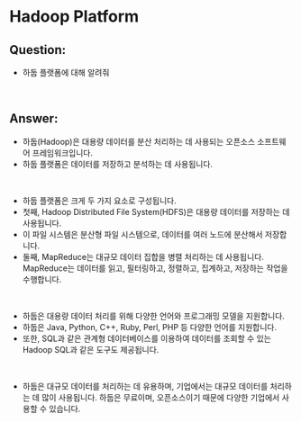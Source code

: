 # Hadoop Platform

## Question:

- 하둡 플랫폼에 대해 알려줘

<br>

## Answer:

- 하둡(Hadoop)은 대용량 데이터를 분산 처리하는 데 사용되는 오픈소스 소프트웨어 프레임워크입니다. 
- 하둡 플랫폼은 데이터를 저장하고 분석하는 데 사용됩니다.

<br>

- 하둡 플랫폼은 크게 두 가지 요소로 구성됩니다. 
- 첫째, Hadoop Distributed File System(HDFS)은 대용량 데이터를 저장하는 데 사용됩니다. 
- 이 파일 시스템은 분산형 파일 시스템으로, 데이터를 여러 노드에 분산해서 저장합니다. 
- 둘째, MapReduce는 대규모 데이터 집합을 병렬 처리하는 데 사용됩니다. MapReduce는 데이터를 읽고, 필터링하고, 정렬하고, 집계하고, 저장하는 작업을 수행합니다.

<br>

- 하둡은 대용량 데이터 처리를 위해 다양한 언어와 프로그래밍 모델을 지원합니다. 
- 하둡은 Java, Python, C++, Ruby, Perl, PHP 등 다양한 언어를 지원합니다. 
- 또한, SQL과 같은 관계형 데이터베이스를 이용하여 데이터를 조회할 수 있는 Hadoop SQL과 같은 도구도 제공됩니다.

<br>

- 하둡은 대규모 데이터를 처리하는 데 유용하며, 기업에서는 대규모 데이터를 처리하는 데 많이 사용됩니다. 하둡은 무료이며, 오픈소스이기 때문에 다양한 기업에서 사용할 수 있습니다.

<br>